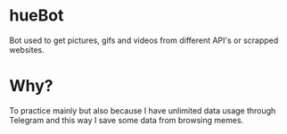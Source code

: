 # hueBot
Bot used to get pictures, gifs and videos from different API's or scrapped websites. 

# Why?
To practice mainly but also because I have unlimited data usage through Telegram and this way I save some data from browsing memes.
